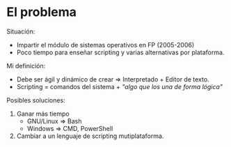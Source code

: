
# El problema

Situación:
* Impartir el módulo de sistemas operativos en FP (2005-2006)
* Poco tiempo para enseñar scripting y varias alternativas por plataforma.

Mi definición:
* Debe ser ágil y dinámico de crear => Interpretado + Editor de texto.
* Scripting = comandos del sistema + _"algo que los una de forma lógica"_

Posibles soluciones:
1. Ganar más tiempo
    * GNU/Linux => Bash
    * Windows => CMD, PowerShell
1. Cambiar a un lenguaje de scripting mutiplataforma.
